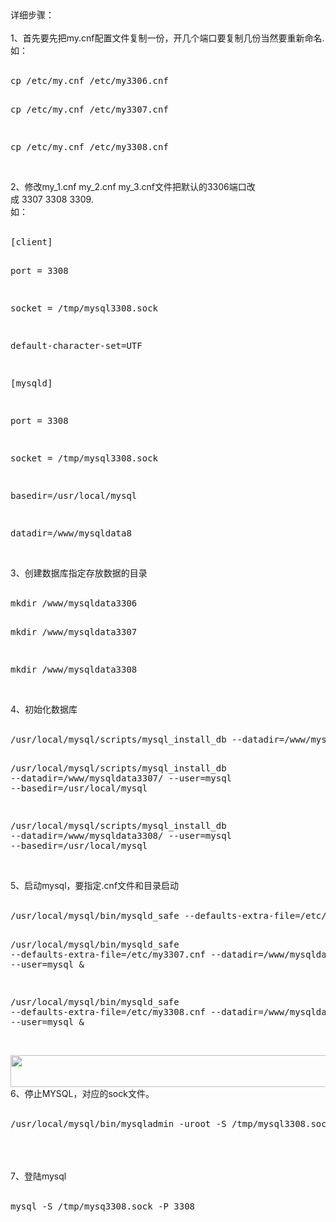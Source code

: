 <p class="p0" style="margin-top:0pt;margin-bottom:0pt;padding:0px;white-space:normal;">
	详细步骤：
</p>
<p class="p0" style="margin-top:0pt;margin-bottom:0pt;padding:0px;white-space:normal;">
	<br />
</p>
<p class="p0" style="margin-top:0pt;margin-bottom:0pt;padding:0px;white-space:normal;">
	1、首先要先把my.cnf配置文件复制一份，开几个端口要复制几份当然要重新命名.
</p>
<p class="p0" style="margin-top:0pt;margin-bottom:0pt;padding:0px;white-space:normal;">
	如：
</p>
<p class="p0" style="margin-top:0pt;margin-bottom:0pt;padding:0px;white-space:normal;">
	<br />
</p>
<p class="p0" style="margin-top:0pt;margin-bottom:0pt;padding:0px;white-space:normal;">
<pre class="prettyprint lang-js linenums">cp /etc/my.cnf /etc/my3306.cnf

cp /etc/my.cnf /etc/my3307.cnf

cp /etc/my.cnf /etc/my3308.cnf</pre>
</p>
<br style="word-wrap:break-word;white-space:normal;" />
<p class="p0" style="margin-top:0pt;margin-bottom:0pt;padding:0px;white-space:normal;">
	2、修改my_1.cnf&nbsp;my_2.cnf&nbsp;my_3.cnf文件把默认的3306端口改成&nbsp;3307&nbsp;3308&nbsp;3309.
</p>
<p class="p0" style="margin-top:0pt;margin-bottom:0pt;padding:0px;white-space:normal;">
	如：
</p>
<p class="p0" style="margin-top:0pt;margin-bottom:0pt;padding:0px;white-space:normal;">
	<br />
</p>
<p class="p0" style="margin-top:0pt;margin-bottom:0pt;padding:0px;white-space:normal;">
<pre class="prettyprint lang-js linenums">[client]

port = 3308

socket = /tmp/mysql3308.sock

default-character-set=UTF

[mysqld]

port = 3308

socket = /tmp/mysql3308.sock

basedir=/usr/local/mysql

datadir=/www/mysqldata8</pre>
</p>
<p class="p0" style="margin-top:0pt;margin-bottom:0pt;padding:0px;white-space:normal;">
	<br />
</p>
<p class="p0" style="margin-top:0pt;margin-bottom:0pt;padding:0px;white-space:normal;">
	3、创建数据库指定存放数据的目录
</p>
<p class="p0" style="margin-top:0pt;margin-bottom:0pt;padding:0px;white-space:normal;">
	<br />
</p>
<p class="p0" style="margin-top:0pt;margin-bottom:0pt;padding:0px;white-space:normal;">
<pre class="prettyprint lang-js linenums">mkdir /www/mysqldata3306

mkdir /www/mysqldata3307

mkdir /www/mysqldata3308</pre>
</p>
<br style="word-wrap:break-word;white-space:normal;" />
<p class="p0" style="margin-top:0pt;margin-bottom:0pt;padding:0px;white-space:normal;">
	4、初始化数据库
</p>
<p class="p0" style="margin-top:0pt;margin-bottom:0pt;padding:0px;white-space:normal;">
	<br />
</p>
<p class="p0" style="margin-top:0pt;margin-bottom:0pt;padding:0px;white-space:normal;">
<pre class="prettyprint lang-js linenums">/usr/local/mysql/scripts/mysql_install_db --datadir=/www/mysqldata3306/ --user=mysql --basedir=/usr/local/mysql

/usr/local/mysql/scripts/mysql_install_db --datadir=/www/mysqldata3307/ --user=mysql --basedir=/usr/local/mysql

/usr/local/mysql/scripts/mysql_install_db --datadir=/www/mysqldata3308/ --user=mysql --basedir=/usr/local/mysql</pre>
</p>
<br style="word-wrap:break-word;white-space:normal;" />
<p class="p0" style="margin-top:0pt;margin-bottom:0pt;padding:0px;white-space:normal;">
	5、启动mysql，要指定.cnf文件和目录启动
</p>
<p class="p0" style="margin-top:0pt;margin-bottom:0pt;padding:0px;white-space:normal;">
	<br />
</p>
<p class="p0" style="margin-top:0pt;margin-bottom:0pt;padding:0px;white-space:normal;">
<pre class="prettyprint lang-js linenums">/usr/local/mysql/bin/mysqld_safe --defaults-extra-file=/etc/my3306.cnf --datadir=/www/mysqldata3306 --user=mysql &amp;

/usr/local/mysql/bin/mysqld_safe --defaults-extra-file=/etc/my3307.cnf --datadir=/www/mysqldata3307 --user=mysql &amp;

/usr/local/mysql/bin/mysqld_safe --defaults-extra-file=/etc/my3308.cnf --datadir=/www/mysqldata3308 --user=mysql &amp;</pre>
</p>
<p class="p0" style="margin-top:0pt;margin-bottom:0pt;padding:0px;white-space:normal;">
	<br />
</p>
<p class="p0" style="margin-top:0pt;margin-bottom:0pt;padding:0px;white-space:normal;">
	<a href="http://blog.chinaunix.net/attachment/201208/21/25266990_13455270887MnW.png" target="_blank" style="word-wrap:break-word;"><img src="http://blog.chinaunix.net/attachment/201208/21/25266990_13455270887MnW.png" ;="" border="0" height="51" width="554" style="word-wrap: break-word;"></a> 
</p>
<p class="p0" style="margin-top:0pt;margin-bottom:0pt;padding:0px;white-space:normal;">
	6、停止MYSQL，对应的sock文件。
</p>
<p class="p0" style="margin-top:0pt;margin-bottom:0pt;padding:0px;white-space:normal;">
	<br />
</p>
<p class="p0" style="margin-top:0pt;margin-bottom:0pt;padding:0px;white-space:normal;">
<pre class="prettyprint lang-js linenums">/usr/local/mysql/bin/mysqladmin -uroot -S /tmp/mysql3308.sock shutdown</pre>
</p>
<br style="word-wrap:break-word;white-space:normal;" />
<p class="p0" style="margin-top:0pt;margin-bottom:0pt;padding:0px;white-space:normal;">
	<br />
</p>
<p class="p0" style="margin-top:0pt;margin-bottom:0pt;padding:0px;white-space:normal;">
	<br />
</p>
<p class="p0" style="margin-top:0pt;margin-bottom:0pt;padding:0px;white-space:normal;">
	7、登陆mysql
</p>
<p class="p0" style="margin-top:0pt;margin-bottom:0pt;padding:0px;white-space:normal;">
	<br />
</p>
<p class="p0" style="margin-top:0pt;margin-bottom:0pt;padding:0px;white-space:normal;">
<pre class="prettyprint lang-js linenums">mysql -S /tmp/mysq3308.sock -P 3308</pre>
</p>